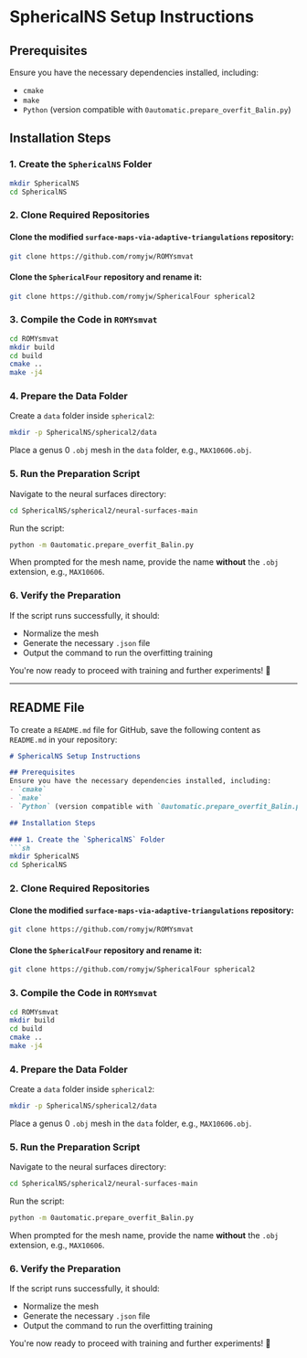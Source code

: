 # SphericalNS Setup Instructions

## Prerequisites
Ensure you have the necessary dependencies installed, including:
- `cmake`
- `make`
- `Python` (version compatible with `0automatic.prepare_overfit_Balin.py`)

## Installation Steps

### 1. Create the `SphericalNS` Folder
```sh
mkdir SphericalNS
cd SphericalNS
```

### 2. Clone Required Repositories
#### Clone the modified `surface-maps-via-adaptive-triangulations` repository:
```sh
git clone https://github.com/romyjw/ROMYsmvat
```
#### Clone the `SphericalFour` repository and rename it:
```sh
git clone https://github.com/romyjw/SphericalFour spherical2
```

### 3. Compile the Code in `ROMYsmvat`
```sh
cd ROMYsmvat
mkdir build
cd build
cmake ..
make -j4
```

### 4. Prepare the Data Folder
Create a `data` folder inside `spherical2`:
```sh
mkdir -p SphericalNS/spherical2/data
```
Place a genus 0 `.obj` mesh in the `data` folder, e.g., `MAX10606.obj`.

### 5. Run the Preparation Script
Navigate to the neural surfaces directory:
```sh
cd SphericalNS/spherical2/neural-surfaces-main
```
Run the script:
```sh
python -m 0automatic.prepare_overfit_Balin.py
```
When prompted for the mesh name, provide the name **without** the `.obj` extension, e.g., `MAX10606`.

### 6. Verify the Preparation
If the script runs successfully, it should:
- Normalize the mesh
- Generate the necessary `.json` file
- Output the command to run the overfitting training

You're now ready to proceed with training and further experiments! 🚀

---

## README File
To create a `README.md` file for GitHub, save the following content as `README.md` in your repository:

```markdown
# SphericalNS Setup Instructions

## Prerequisites
Ensure you have the necessary dependencies installed, including:
- `cmake`
- `make`
- `Python` (version compatible with `0automatic.prepare_overfit_Balin.py`)

## Installation Steps

### 1. Create the `SphericalNS` Folder
```sh
mkdir SphericalNS
cd SphericalNS
```

### 2. Clone Required Repositories
#### Clone the modified `surface-maps-via-adaptive-triangulations` repository:
```sh
git clone https://github.com/romyjw/ROMYsmvat
```
#### Clone the `SphericalFour` repository and rename it:
```sh
git clone https://github.com/romyjw/SphericalFour spherical2
```

### 3. Compile the Code in `ROMYsmvat`
```sh
cd ROMYsmvat
mkdir build
cd build
cmake ..
make -j4
```

### 4. Prepare the Data Folder
Create a `data` folder inside `spherical2`:
```sh
mkdir -p SphericalNS/spherical2/data
```
Place a genus 0 `.obj` mesh in the `data` folder, e.g., `MAX10606.obj`.

### 5. Run the Preparation Script
Navigate to the neural surfaces directory:
```sh
cd SphericalNS/spherical2/neural-surfaces-main
```
Run the script:
```sh
python -m 0automatic.prepare_overfit_Balin.py
```
When prompted for the mesh name, provide the name **without** the `.obj` extension, e.g., `MAX10606`.

### 6. Verify the Preparation
If the script runs successfully, it should:
- Normalize the mesh
- Generate the necessary `.json` file
- Output the command to run the overfitting training

You're now ready to proceed with training and further experiments! 🚀
```

